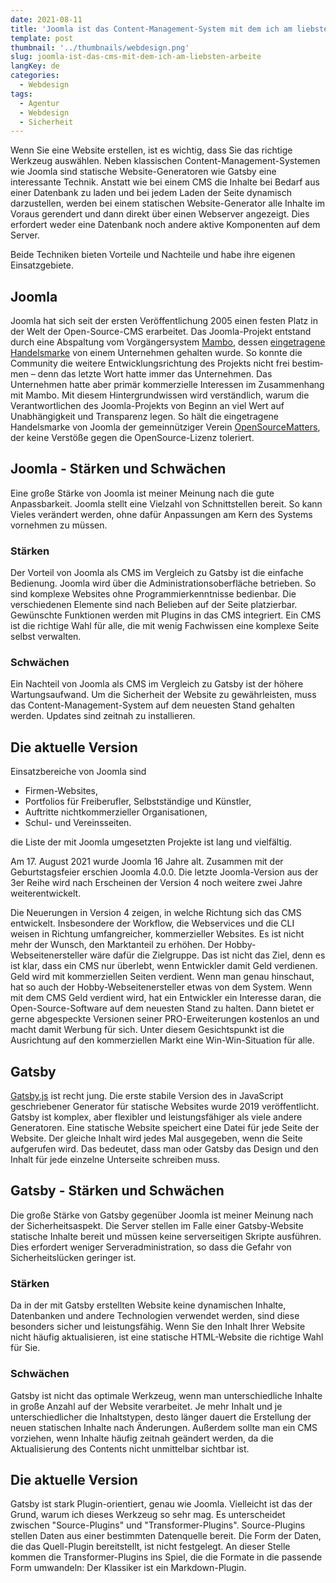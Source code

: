 ```yaml
---
date: 2021-08-11
title: 'Joomla ist das Content-Management-System mit dem ich am liebsten arbeite und Gatsby ist der statische Website Generator meiner Wahl'
template: post
thumbnail: '../thumbnails/webdesign.png'
slug: joomla-ist-das-cms-mit-dem-ich-am-liebsten-arbeite
langKey: de
categories:
  - Webdesign
tags:
  - Agentur
  - Webdesign
  - Sicherheit
---
```


Wenn Sie eine Website erstellen, ist es wichtig, dass Sie das richtige Werkzeug auswählen. Neben klassischen Content-Management-Systemen wie Joomla sind statische Website-Generatoren wie Gatsby eine interessante Technik. Anstatt wie bei einem CMS die Inhalte bei Bedarf aus einer Datenbank zu laden und bei jedem Laden der Seite dynamisch darzustellen, werden bei einem statischen Website-Generator alle Inhalte im Voraus gerendert und dann direkt über einen Webserver angezeigt. Dies erfordert weder eine Datenbank noch andere aktive Komponenten auf dem Server.

Beide Techniken bieten Vorteile und Nachteile und habe ihre eigenen Einsatzgebiete.

## Joomla 

Joomla hat sich seit der ersten Veröffentlichung 2005 einen festen Platz in der Welt der Open-Source-CMS erarbeitet. Das Joomla-Projekt entstand durch eine Abspaltung vom Vorgängersystem [Mambo](https://de.wikipedia.org/wiki/Mambo_(CMS)), dessen [eingetragene Handelsmarke](https://de.wikipedia.org/w/index.php?title=Registered_Trade_Mark) von einem Unternehmen gehalten wurde. So konnte die Community die weitere Ent­wick­lungsrichtung des Projekts nicht frei bestim­men – denn das letzte Wort hatte immer das Unternehmen. Das Unternehmen hatte aber primär kommerzielle Interessen im Zusammenhang mit Mambo. Mit diesem Hintergrundwissen wird verständlich, warum die Verantwortlichen des Joomla-Projekts von Beginn an viel Wert auf Unabhängigkeit und Transparenz legen. So hält die eingetragene Handelsmarke von Joomla der gemeinnütziger Verein [OpenSourceMatters](https://www.opensourcematters.org/), der keine Verstöße gegen die OpenSource-Lizenz toleriert.



## Joomla - Stärken und Schwächen

Eine große Stärke von Joomla ist meiner Meinung nach die gute Anpassbarkeit. Joomla stellt eine Vielzahl von Schnittstellen bereit. So kann Vieles verändert werden, ohne dafür Anpassungen am Kern des Systems vornehmen zu müssen.

### Stärken

Der Vorteil von Joomla als CMS im Vergleich zu Gatsby ist die einfache Bedienung. Joomla wird über die Administrationsoberfläche betrieben. So sind komplexe Websites ohne Programmierkenntnisse bedienbar. Die verschiedenen Elemente sind nach Belieben auf der Seite platzierbar. Gewünschte Funktionen werden mit Plugins in das CMS integriert. Ein CMS ist die richtige Wahl für alle, die mit wenig Fachwissen eine komplexe Seite selbst verwalten.

### Schwächen

Ein Nachteil von Joomla als CMS im Vergleich zu Gatsby ist der höhere Wartungsaufwand. Um die Sicherheit der Website zu gewährleisten, muss das Content-Management-System auf dem neuesten Stand gehalten werden. Updates sind zeitnah zu installieren. 

## Die aktuelle Version

Einsatzbereiche von Joomla sind 

- Firmen-Websites,
- Portfolios für Freiberufler, Selbstständige und Künstler,
- Auftritte nichtkommerzieller Organisationen,
- Schul- und Vereinsseiten.

die Liste der mit Joomla umgesetzten Projekte ist lang und vielfältig.

Am 17. August 2021 wurde Joomla 16 Jahre alt. Zusammen mit der Geburtstagsfeier erschien Joomla 4.0.0. Die letzte Joomla-Version aus der 3er Reihe wird nach Erscheinen der Version 4 noch weitere zwei Jahre weiterentwickelt.

Die Neuerungen in Version 4 zeigen, in welche Richtung sich das CMS entwickelt. Insbesondere der Workflow, die Webservices und die CLI weisen in Richtung umfangreicher, kommerzieller Websites. Es ist nicht mehr der Wunsch, den Marktanteil zu erhöhen. Der Hobby-Webseitenersteller wäre dafür die Zielgruppe. Das ist nicht das Ziel, denn es ist klar, dass ein CMS nur überlebt, wenn Entwickler damit Geld verdienen. Geld wird mit kommerziellen Seiten verdient. Wenn man genau hinschaut,  hat so auch der Hobby-Webseitenersteller etwas von dem System. Wenn mit dem CMS Geld verdient wird, hat ein Entwickler ein Interesse daran, die Open-Source-Software auf dem neuesten Stand zu halten. Dann bietet er gerne abgespeckte Versionen seiner PRO-Erweiterungen kostenlos an und macht damit Werbung für sich. Unter diesem Gesichtspunkt ist die Ausrichtung auf den kommerziellen Markt eine Win-Win-Situation für alle.

## Gatsby 

[Gatsby.js](https://www.gatsbyjs.org/) ist recht jung. Die erste stabile Version des in JavaScript geschriebener Generator für statische Websites wurde 2019 veröffentlicht. Gatsby ist komplex, aber flexibler und leistungsfähiger als viele andere Generatoren. Eine statische Website speichert eine Datei für jede Seite der Website. Der gleiche Inhalt wird jedes Mal ausgegeben, wenn die Seite aufgerufen wird. Das bedeutet, dass man oder Gatsby das Design und den Inhalt für jede einzelne Unterseite schreiben muss.

## Gatsby - Stärken und Schwächen

Die große Stärke von Gatsby gegenüber Joomla ist meiner Meinung nach der Sicherheitsaspekt. Die Server stellen im Falle einer Gatsby-Website statische Inhalte bereit und müssen keine serverseitigen Skripte ausführen. Dies erfordert weniger Serveradministration, so dass die Gefahr von Sicherheitslücken geringer ist.

### Stärken

Da in der mit Gatsby erstellten Website keine dynamischen Inhalte, Datenbanken und andere Technologien verwendet werden, sind diese besonders sicher und leistungsfähig. Wenn Sie den Inhalt Ihrer Website nicht häufig aktualisieren, ist eine statische HTML-Website die richtige Wahl für Sie.

### Schwächen

Gatsby ist nicht das optimale Werkzeug, wenn man unterschiedliche Inhalte in große Anzahl auf der Website verarbeitet. Je mehr Inhalt und je unterschiedlicher die Inhaltstypen, desto länger dauert die Erstellung der neuen statischen Inhalte nach Änderungen. Außerdem sollte man ein CMS vorziehen, wenn Inhalte häufig zeitnah geändert werden, da die Aktualisierung des Contents nicht unmittelbar sichtbar ist.

## Die aktuelle Version

Gatsby ist stark Plugin-orientiert, genau wie Joomla. Vielleicht ist das der Grund, warum ich dieses Werkzeug so sehr mag. Es unterscheidet zwischen "Source-Plugins" und "Transformer-Plugins". Source-Plugins stellen Daten aus einer bestimmten Datenquelle bereit. Die Form der Daten, die das Quell-Plugin bereitstellt, ist nicht festgelegt. An dieser Stelle kommen die Transformer-Plugins ins Spiel, die die Formate in die passende Form umwandeln: Der Klassiker ist ein Markdown-Plugin.
